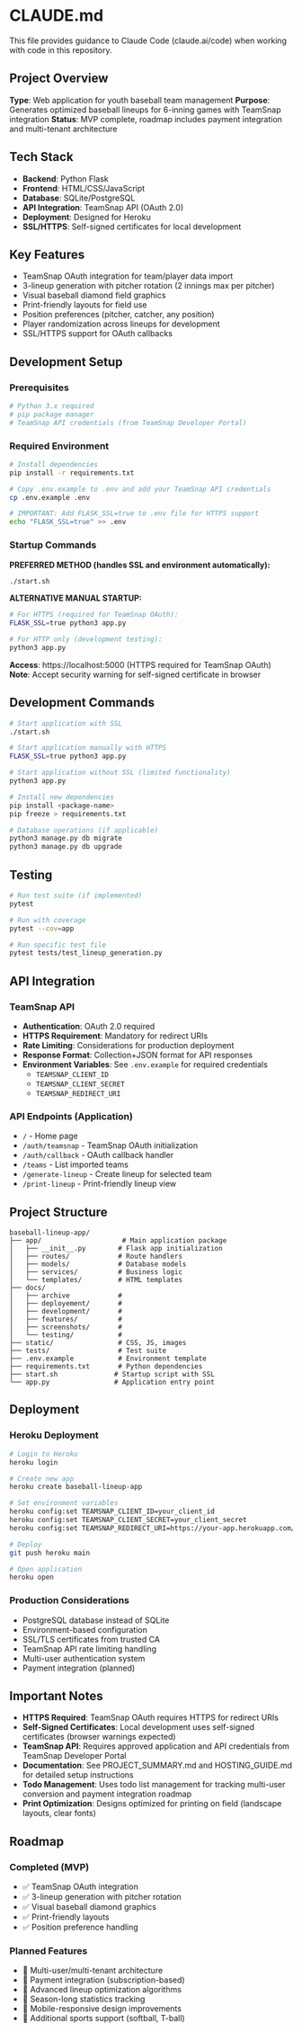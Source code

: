 # CLAUDE.md

This file provides guidance to Claude Code (claude.ai/code) when working with code in this repository.

## Project Overview

**Type**: Web application for youth baseball team management
**Purpose**: Generates optimized baseball lineups for 6-inning games with TeamSnap integration
**Status**: MVP complete, roadmap includes payment integration and multi-tenant architecture

## Tech Stack

- **Backend**: Python Flask
- **Frontend**: HTML/CSS/JavaScript
- **Database**: SQLite/PostgreSQL
- **API Integration**: TeamSnap API (OAuth 2.0)
- **Deployment**: Designed for Heroku
- **SSL/HTTPS**: Self-signed certificates for local development

## Key Features

- TeamSnap OAuth integration for team/player data import
- 3-lineup generation with pitcher rotation (2 innings max per pitcher)
- Visual baseball diamond field graphics
- Print-friendly layouts for field use
- Position preferences (pitcher, catcher, any position)
- Player randomization across lineups for development
- SSL/HTTPS support for OAuth callbacks

## Development Setup

### Prerequisites
```bash
# Python 3.x required
# pip package manager
# TeamSnap API credentials (from TeamSnap Developer Portal)
```

### Required Environment
```bash
# Install dependencies
pip install -r requirements.txt

# Copy .env.example to .env and add your TeamSnap API credentials
cp .env.example .env

# IMPORTANT: Add FLASK_SSL=true to .env file for HTTPS support
echo "FLASK_SSL=true" >> .env
```

### Startup Commands

**PREFERRED METHOD (handles SSL and environment automatically):**
```bash
./start.sh
```

**ALTERNATIVE MANUAL STARTUP:**
```bash
# For HTTPS (required for TeamSnap OAuth):
FLASK_SSL=true python3 app.py

# For HTTP only (development testing):
python3 app.py
```

**Access**: https://localhost:5000 (HTTPS required for TeamSnap OAuth)
**Note**: Accept security warning for self-signed certificate in browser

## Development Commands

```bash
# Start application with SSL
./start.sh

# Start application manually with HTTPS
FLASK_SSL=true python3 app.py

# Start application without SSL (limited functionality)
python3 app.py

# Install new dependencies
pip install <package-name>
pip freeze > requirements.txt

# Database operations (if applicable)
python3 manage.py db migrate
python3 manage.py db upgrade
```

## Testing

```bash
# Run test suite (if implemented)
pytest

# Run with coverage
pytest --cov=app

# Run specific test file
pytest tests/test_lineup_generation.py
```

## API Integration

### TeamSnap API
- **Authentication**: OAuth 2.0 required
- **HTTPS Requirement**: Mandatory for redirect URIs
- **Rate Limiting**: Considerations for production deployment
- **Response Format**: Collection+JSON format for API responses
- **Environment Variables**: See `.env.example` for required credentials
  - `TEAMSNAP_CLIENT_ID`
  - `TEAMSNAP_CLIENT_SECRET`
  - `TEAMSNAP_REDIRECT_URI`

### API Endpoints (Application)
- `/` - Home page
- `/auth/teamsnap` - TeamSnap OAuth initialization
- `/auth/callback` - OAuth callback handler
- `/teams` - List imported teams
- `/generate-lineup` - Create lineup for selected team
- `/print-lineup` - Print-friendly lineup view

## Project Structure

```
baseball-lineup-app/
├── app/                    # Main application package
│   ├── __init__.py        # Flask app initialization
│   ├── routes/            # Route handlers
│   ├── models/            # Database models
│   ├── services/          # Business logic
│   └── templates/         # HTML templates
├── docs/
│   ├── archive            # 
│   ├── deployement/       #
│   ├── development/       #
│   ├── features/          # 
│   ├── screenshots/       #  
│   └── testing/           # 
├── static/                # CSS, JS, images
├── tests/                 # Test suite
├── .env.example           # Environment template
├── requirements.txt       # Python dependencies
├── start.sh              # Startup script with SSL
└── app.py                # Application entry point
```

## Deployment

### Heroku Deployment
```bash
# Login to Heroku
heroku login

# Create new app
heroku create baseball-lineup-app

# Set environment variables
heroku config:set TEAMSNAP_CLIENT_ID=your_client_id
heroku config:set TEAMSNAP_CLIENT_SECRET=your_client_secret
heroku config:set TEAMSNAP_REDIRECT_URI=https://your-app.herokuapp.com/auth/callback

# Deploy
git push heroku main

# Open application
heroku open
```

### Production Considerations
- PostgreSQL database instead of SQLite
- Environment-based configuration
- SSL/TLS certificates from trusted CA
- TeamSnap API rate limiting handling
- Multi-user authentication system
- Payment integration (planned)

## Important Notes

- **HTTPS Required**: TeamSnap OAuth requires HTTPS for redirect URIs
- **Self-Signed Certificates**: Local development uses self-signed certificates (browser warnings expected)
- **TeamSnap API**: Requires approved application and API credentials from TeamSnap Developer Portal
- **Documentation**: See PROJECT_SUMMARY.md and HOSTING_GUIDE.md for detailed setup instructions
- **Todo Management**: Uses todo list management for tracking multi-user conversion and payment integration roadmap
- **Print Optimization**: Designs optimized for printing on field (landscape layouts, clear fonts)

## Roadmap

### Completed (MVP)
- ✅ TeamSnap OAuth integration
- ✅ 3-lineup generation with pitcher rotation
- ✅ Visual baseball diamond graphics
- ✅ Print-friendly layouts
- ✅ Position preference handling

### Planned Features
- 🔲 Multi-user/multi-tenant architecture
- 🔲 Payment integration (subscription-based)
- 🔲 Advanced lineup optimization algorithms
- 🔲 Season-long statistics tracking
- 🔲 Mobile-responsive design improvements
- 🔲 Additional sports support (softball, T-ball)
